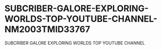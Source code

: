 # SUBCRIBER-GALORE-EXPLORING-WORLDS-TOP-YOUTUBE-CHANNEL-NM2003TMID33767
SUBCRIBER GALORE EXPLORING WORLDS TOP YOUTUBE CHANNEL
